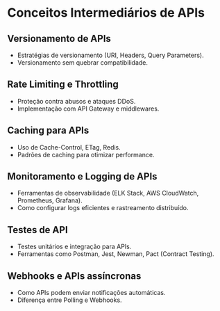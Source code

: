 # **Conceitos Intermediários de APIs**

## Versionamento de APIs

- Estratégias de versionamento (URI, Headers, Query Parameters).
- Versionamento sem quebrar compatibilidade.

## Rate Limiting e Throttling

- Proteção contra abusos e ataques DDoS.
- Implementação com API Gateway e middlewares.

## Caching para APIs

- Uso de Cache-Control, ETag, Redis.
- Padrões de caching para otimizar performance.

## Monitoramento e Logging de APIs

- Ferramentas de observabilidade (ELK Stack, AWS CloudWatch, Prometheus, Grafana).
- Como configurar logs eficientes e rastreamento distribuído.

## Testes de API

- Testes unitários e integração para APIs.
- Ferramentas como Postman, Jest, Newman, Pact (Contract Testing).

## Webhooks e APIs assíncronas

- Como APIs podem enviar notificações automáticas.
- Diferença entre Polling e Webhooks.